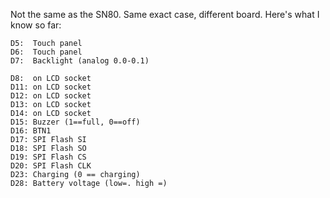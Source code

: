 Not the same as the SN80. Same exact case, different board.  Here's what I know so far:
```
D5:  Touch panel
D6:  Touch panel
D7:  Backlight (analog 0.0-0.1)

D8:  on LCD socket
D11: on LCD socket
D12: on LCD socket
D13: on LCD socket
D14: on LCD socket
D15: Buzzer (1==full, 0==off)
D16: BTN1
D17: SPI Flash SI
D18: SPI Flash SO
D19: SPI Flash CS
D20: SPI Flash CLK
D23: Charging (0 == charging)
D28: Battery voltage (low=. high =)
```
